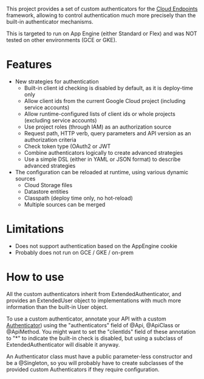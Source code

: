 This project provides a  set of custom authenticators for the [Cloud Endpoints](https://cloud.google.com/endpoints/docs/frameworks/about-cloud-endpoints-frameworks) framework, allowing to control authentication much more precisely than the built-in authenticator mechanisms.

This is targeted to run on App Engine (either Standard or Flex) and was NOT tested on other environments (GCE or GKE).

# Features
- New strategies for authentication
  - Built-in client id checking is disabled by default, as it is deploy-time only
  - Allow client ids from the current Google Cloud project (including service accounts)
  - Allow runtime-configured lists of client ids or whole projects (excluding service accounts)
  - Use project roles (through IAM) as an authorization source
  - Request path, HTTP verb, query parameters and API version as an authorization criteria
  - Check token type (OAuth2 or JWT
  - Combine authenticators logically to create advanced strategies
  - Use a simple DSL (either in YAML or JSON format) to describe advanced strategies
- The configuration can be reloaded at runtime, using various dynamic sources
  - Cloud Storage files
  - Datastore entities
  - Classpath (deploy time only, no hot-reload)
  - Multiple sources can be merged

# Limitations
- Does not support authentication based on the AppEngine cookie
- Probably does not run on GCE / GKE / on-prem

# How to use

All the custom authenticators inherit from ExtendedAuthenticator, and provides an ExtendedUser object to implementations with much more information than the built-in User object.

To use a custom authenticator, annotate your API with a custom [Authenticator](https://cloud.google.com/endpoints/docs/frameworks/java/javadoc/com/google/api/server/spi/config/Authenticator)) using the "authenticators" field of @Api, @ApiClass or @ApiMethod. You might want to set the "clientIds" field of these annotation to "*" to indicate the built-in check is disabled, but using a subclass of ExtendedAuthenticator will disable it anyway.

An Authenticator class must have a public parameter-less constructor and be a @Singleton, so you will probably have to create subclasses of the provided custom Authenticators if they require configuration.


